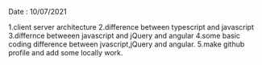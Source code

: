 Date : 10/07/2021

1.client server architecture
2.difference between typescript and javascript
3.differnce betweeen javascript and jQuery and angular
4.some basic coding difference between jvascript,jQuery and angular.
5.make github profile and add some locally work. 